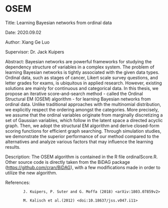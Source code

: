 # OSEM
Title: Learning Bayesian networks from ordinal data

Date: 2020.09.02

Author: Xiang Ge Luo

Supervisor: Dr. Jack Kuipers

Abstract: Bayesian networks are powerful frameworks for studying the dependency structure of variables in a complex system. The problem of learning Bayesian networks is tightly associated with the given data types. Ordinal data, such as stages of cancer, Likert scale survey questions, and letter grades for exams, is ubiquitous in applied research. However, existing solutions are mainly for continuous and categorical data. In this thesis, we propose an iterative score-and-search method - called the Ordinal Structural EM (OSEM) algorithm - for learning Bayesian networks from ordinal data. Unlike traditional approaches with the multinomial distribution, we explicitly respect the ordering amongst the categories. More precisely, we assume that the ordinal variables originate from marginally discretizing a set of Gaussian variables, which follow in the latent space a directed acyclic graph. Then, we adopt the structural EM algorithm and derive closed-form scoring functions for efficient graph searching. Through simulation studies, we demonstrate the superior performance of our method compared to the alternatives and analyze various factors that may influence the learning results.

Description: The OSEM algorithm is contained in the R file ordinalScore.R. Other source code is directly taken from the BiDAG package (https://github.com/cran/BiDAG), with a few modifications made in order to utilize the new algorithm. 

References: 

            J. Kuipers, P. Suter and G. Moffa (2018) <arXiv:1803.07859v2>

            M. Kalisch et al.(2012) <doi:10.18637/jss.v047.i11>
